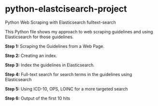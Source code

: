 # python-elastcisearch-project
Python Web Scraping with Elasticsearch fulltext-search

This Python file shows my approach to web scraping guidelines and using Elasticsearch for those guidelines.

<strong>Step 1:</strong> Scraping the Guidelines from a Web Page.

<strong>Step 2:</strong> Creating an index.

<strong>Step 3:</strong> Index the guidelines in Elasticsearch.

<strong>Step 4:</strong> Full-text search for search terms in the guidelines using Elasticsearch

<strong>Step 5:</strong> Using ICD-10, OPS, LOINC for a more targeted search

<strong>Step 6:</strong> Output of the first 10 hits
